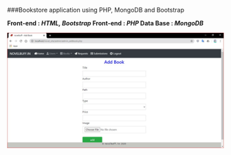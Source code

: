 ###Bookstore application using PHP, MongoDB and Bootstrap

**Front-end : _HTML, Bootstrap_
Front-end : _PHP_
Data Base : _MongoDB_**

![Admin add book](Screenshots/novelbuff-adminaddbook.jpg)
